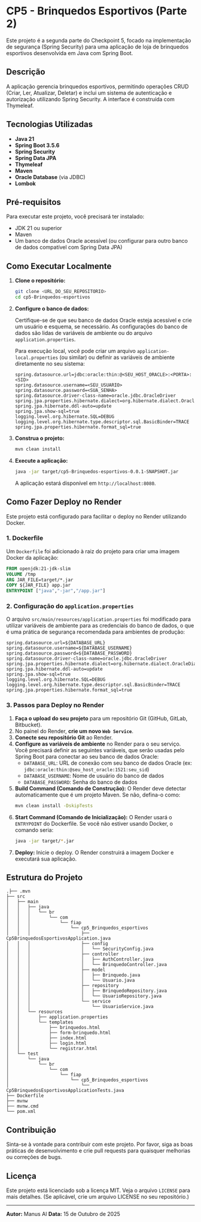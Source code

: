 # CP5 - Brinquedos Esportivos (Parte 2)

Este projeto é a segunda parte do Checkpoint 5, focado na implementação de segurança (Spring Security) para uma aplicação de loja de brinquedos esportivos desenvolvida em Java com Spring Boot.

## Descrição

A aplicação gerencia brinquedos esportivos, permitindo operações CRUD (Criar, Ler, Atualizar, Deletar) e inclui um sistema de autenticação e autorização utilizando Spring Security. A interface é construída com Thymeleaf.

## Tecnologias Utilizadas

*   **Java 21**
*   **Spring Boot 3.5.6**
*   **Spring Security**
*   **Spring Data JPA**
*   **Thymeleaf**
*   **Maven**
*   **Oracle Database** (via JDBC)
*   **Lombok**

## Pré-requisitos

Para executar este projeto, você precisará ter instalado:

*   JDK 21 ou superior
*   Maven
*   Um banco de dados Oracle acessível (ou configurar para outro banco de dados compatível com Spring Data JPA)

## Como Executar Localmente

1.  **Clone o repositório:**

    ```bash
    git clone <URL_DO_SEU_REPOSITORIO>
    cd cp5-Brinquedos-esportivos
    ```

2.  **Configure o banco de dados:**

    Certifique-se de que seu banco de dados Oracle esteja acessível e crie um usuário e esquema, se necessário. As configurações do banco de dados são lidas de variáveis de ambiente ou do arquivo `application.properties`.

    Para execução local, você pode criar um arquivo `application-local.properties` (ou similar) ou definir as variáveis de ambiente diretamente no seu sistema:

    ```properties
    spring.datasource.url=jdbc:oracle:thin:@<SEU_HOST_ORACLE>:<PORTA>:<SID>
    spring.datasource.username=<SEU_USUARIO>
    spring.datasource.password=<SUA_SENHA>
    spring.datasource.driver-class-name=oracle.jdbc.OracleDriver
    spring.jpa.properties.hibernate.dialect=org.hibernate.dialect.OracleDialect
    spring.jpa.hibernate.ddl-auto=update
    spring.jpa.show-sql=true
    logging.level.org.hibernate.SQL=DEBUG
    logging.level.org.hibernate.type.descriptor.sql.BasicBinder=TRACE
    spring.jpa.properties.hibernate.format_sql=true
    ```

3.  **Construa o projeto:**

    ```bash
    mvn clean install
    ```

4.  **Execute a aplicação:**

    ```bash
    java -jar target/cp5-Brinquedos-esportivos-0.0.1-SNAPSHOT.jar
    ```

    A aplicação estará disponível em `http://localhost:8080`.

## Como Fazer Deploy no Render

Este projeto está configurado para facilitar o deploy no Render utilizando Docker.

### 1. Dockerfile

Um `Dockerfile` foi adicionado à raiz do projeto para criar uma imagem Docker da aplicação:

```dockerfile
FROM openjdk:21-jdk-slim
VOLUME /tmp
ARG JAR_FILE=target/*.jar
COPY ${JAR_FILE} app.jar
ENTRYPOINT ["java","-jar","/app.jar"]
```

### 2. Configuração do `application.properties`

O arquivo `src/main/resources/application.properties` foi modificado para utilizar variáveis de ambiente para as credenciais do banco de dados, o que é uma prática de segurança recomendada para ambientes de produção:

```properties
spring.datasource.url=${DATABASE_URL}
spring.datasource.username=${DATABASE_USERNAME}
spring.datasource.password=${DATABASE_PASSWORD}
spring.datasource.driver-class-name=oracle.jdbc.OracleDriver
spring.jpa.properties.hibernate.dialect=org.hibernate.dialect.OracleDialect
spring.jpa.hibernate.ddl-auto=update
spring.jpa.show-sql=true
logging.level.org.hibernate.SQL=DEBUG
logging.level.org.hibernate.type.descriptor.sql.BasicBinder=TRACE
spring.jpa.properties.hibernate.format_sql=true
```

### 3. Passos para Deploy no Render

1.  **Faça o upload do seu projeto** para um repositório Git (GitHub, GitLab, Bitbucket).
2.  No painel do Render, **crie um novo `Web Service`**.
3.  **Conecte seu repositório Git** ao Render.
4.  **Configure as variáveis de ambiente** no Render para o seu serviço. Você precisará definir as seguintes variáveis, que serão usadas pelo Spring Boot para conectar ao seu banco de dados Oracle:
    *   `DATABASE_URL`: URL de conexão com seu banco de dados Oracle (ex: `jdbc:oracle:thin:@seu_host_oracle:1521:seu_sid`)
    *   `DATABASE_USERNAME`: Nome de usuário do banco de dados
    *   `DATABASE_PASSWORD`: Senha do banco de dados
5.  **Build Command (Comando de Construção):** O Render deve detectar automaticamente que é um projeto Maven. Se não, defina-o como:
    ```bash
    mvn clean install -DskipTests
    ```
6.  **Start Command (Comando de Inicialização):** O Render usará o `ENTRYPOINT` do Dockerfile. Se você não estiver usando Docker, o comando seria:
    ```bash
    java -jar target/*.jar
    ```
7.  **Deploy:** Inicie o deploy. O Render construirá a imagem Docker e executará sua aplicação.

## Estrutura do Projeto

```
.├── .mvn
├── src
│   ├── main
│   │   ├── java
│   │   │   └── br
│   │   │       └── com
│   │   │           └── fiap
│   │   │               └── cp5_Brinquedos_esportivos
│   │   │                   ├── Cp5BrinquedosEsportivosApplication.java
│   │   │                   ├── config
│   │   │                   │   └── SecurityConfig.java
│   │   │                   ├── controller
│   │   │                   │   ├── AuthController.java
│   │   │                   │   └── BrinquedoController.java
│   │   │                   ├── model
│   │   │                   │   ├── Brinquedo.java
│   │   │                   │   └── Usuario.java
│   │   │                   ├── repository
│   │   │                   │   ├── BrinquedoRepository.java
│   │   │                   │   └── UsuarioRepository.java
│   │   │                   └── service
│   │   │                       └── UsuarioService.java
│   │   └── resources
│   │       ├── application.properties
│   │       └── templates
│   │           ├── brinquedos.html
│   │           ├── form-brinquedo.html
│   │           ├── index.html
│   │           ├── login.html
│   │           └── registrar.html
│   └── test
│       └── java
│           └── br
│               └── com
│                   └── fiap
│                       └── cp5_Brinquedos_esportivos
│                           └── Cp5BrinquedosEsportivosApplicationTests.java
├── Dockerfile
├── mvnw
├── mvnw.cmd
└── pom.xml
```

## Contribuição

Sinta-se à vontade para contribuir com este projeto. Por favor, siga as boas práticas de desenvolvimento e crie pull requests para quaisquer melhorias ou correções de bugs.

## Licença

Este projeto está licenciado sob a licença MIT. Veja o arquivo `LICENSE` para mais detalhes. (Se aplicável, crie um arquivo LICENSE no seu repositório.)

---

**Autor:** Manus AI
**Data:** 15 de Outubro de 2025
